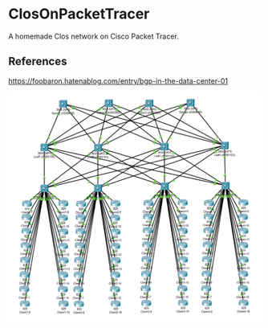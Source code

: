 # ClosOnPacketTracer

A homemade Clos network on Cisco Packet Tracer.

## References

<https://foobaron.hatenablog.com/entry/bgp-in-the-data-center-01>

![Clos network figure](https://github.com/CeramiqueHeart/ClosOnPacketTracer/blob/images/Clos_figure.png)
